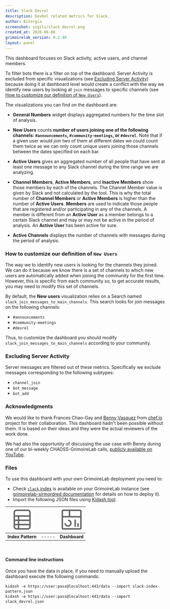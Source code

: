 ```yaml
---
title: Slack Devrel
description: DevRel related metrics for Slack.
author: Bitergia
screenshot: sigils/slack_devrel.png
created_at: 2020-06-08
grimoirelab_version: 0.2.40
layout: panel
---
```


This dashboard focuses on Slack activity, active users, and channel members. 

To filter bots there is a filter on top of the dashboard. Server Activity is excluded 
from specific visualizations (see [Excluding Server Activity](#excluding-server-activity))
because doing it at dashboard level would create a conflict with the way we identify
new users by looking at `join` messages to specific channels 
(see [How to customize our definition of `New Users`](#how-to-customize-our-definition-of-new-users)).

The visualizations you can find on the dashboard are:
* **General Numbers** widget displays aggregated numbers for the time slot of analysis.

* **New Users** counts **number of users joining one of the following 
channels: `#announcements`, `#community-meetings`, or `#devrel`**. Note that if a given user 
would join two of them at different dates we could count them twice as we can only count 
unique users joining those channels between the dates specified on each bar. 

* **Active Users**  gives an aggregated number of all people that have sent at least one 
message to any Slack channel during the time range we are analyzing. 

* **Channel Members**, **Active Members**, and **Inactive Members** show those members 
by each of the channels. The Channel Member value is given by Slack and not calculated by 
the tool. This is why the total number of **Channel Members** or **Active Members** is 
higher than the number of **Active Users**. **Members** are used to indicate those people
that are registered and/or participating in any of the channels. A member is different
from an **Active User** as a member belongs to a certain Slack channel and may or may not
be active in the period of analysis. An **Active User** has been active for sure.

* **Active Channels** displays the number of channels with messages during the period
 of analysis.
 
### How to customize our definition of `New Users`
The way we to identify new users is looking for the channels they joined. We can do it
because we know there is a set of channels to which new users are automatically added when
joining the community for the first time. However, this is specific from each community so, 
to get accurate results, you may need to modify this set of channels.
 
By default, the **New users** visualization relies on a Search named 
`slack_join_messages_to_main_channels`. This search looks for join messages on the
following channels:
 * `#announcements`
 * `#community-meetings`
 * `#devrel`

Thus, to customize the dashboard you should modify `slack_join_messages_to_main_channels`
according to your community.

### Excluding Server Activity
Server messages are filtered out of these metrics. Specifically we exclude messages
corresponding to the following subtypes:
 * `channel_join`
 * `bot_message`
 * `bot_add`
 
### Acknowledgments

We would like to thank Frances Chao-Gay and 
[Benny Vasquez](https://github.com/bennyvasquez) from [chef.io](https://www.chef.io/) 
project for their collaboration. This dashboard hadn't been
possible without them. It is based on their ideas and they were the actual reviewers of
the work done.

We had also the opportunity of discussing the use case with Benny during one of our
bi-weekly CHAOSS-GrimoireLab calls, 
[publicly available on YouTube](https://www.youtube.com/watch?v=sWyHzCVz8e0). 

### Files
To use this dashboard with your own GrimoireLab deployment you need to:
* Check [`slack` index][slack-schema] is available on your GrimoireLab instance
(see [grimoirelab-sirmordred documentation][sirmordred-slack] for details on how to deploy it).
* Import the following JSON files using [Kidash tool](https://github.com/chaoss/grimoirelab-kidash/).

| [![Index Pattern][ip-icon]][index-pattern] | | [![Dashboard][dash-icon]][dashboard] |
| :---------: | ---------- | :-------------: |
| **Index Pattern** | ----- | **Dashboard** |

<br />

#### Command line instructions
Once you have the data in place, if you need to manually upload the dashboard execute the
following commands:
```
kidash -e https://user:pass@localhost:443/data --import slack-index-pattern.json
kidash -e https://user:pass@localhost:443/data --import slack_devrel.json
```

[slack-schema]: https://github.com/chaoss/grimoirelab-elk/blob/master/schema/slack.csv
[sirmordred-slack]: https://github.com/chaoss/grimoirelab-sirmordred#slack-
[dash-icon]: ../assets/images/icons/dashboard.png
[ip-icon]: ../assets/images/icons/file-ruled.png
[index-pattern]: https://raw.githubusercontent.com/chaoss/grimoirelab-sigils/master/json/slack-index-pattern.json
[dashboard]: https://raw.githubusercontent.com/chaoss/grimoirelab-sigils/master/json/slack_devrel.json
